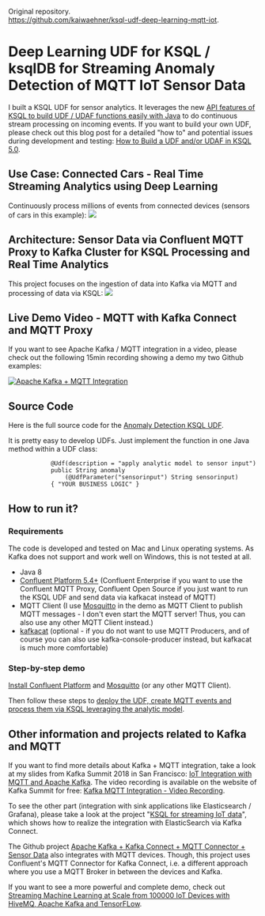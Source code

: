 Original repository.   
https://github.com/kaiwaehner/ksql-udf-deep-learning-mqtt-iot.   

# Deep Learning UDF for KSQL / ksqlDB for Streaming Anomaly Detection of MQTT IoT Sensor Data

I built a KSQL UDF for sensor analytics. It leverages the new [API features of KSQL to build UDF / UDAF functions easily with Java](https://docs.confluent.io/current/ksql/docs/udf.html) to do continuous stream processing on incoming events.
If you want to build your own UDF, please check out this blog post for a detailed "how to" and potential issues during development and testing: [How to Build a UDF and/or UDAF in KSQL 5.0](https://www.confluent.io/blog/build-udf-udaf-ksql-5-0).
 
## Use Case: Connected Cars - Real Time Streaming Analytics using Deep Learning

Continuously process millions of events from connected devices (sensors of cars in this example):
![](pictures/Connected_Cars_IoT_Deep_Learning.png)

## Architecture: Sensor Data via Confluent MQTT Proxy to Kafka Cluster for KSQL Processing and Real Time Analytics

This project focuses on the ingestion of data into Kafka via MQTT and processing of data via KSQL:
![](pictures/MQTT_Proxy_Confluent_Cloud.png)

## Live Demo Video - MQTT with Kafka Connect and MQTT Proxy

If you want to see Apache Kafka / MQTT integration in a video, please check out the following 15min recording showing a demo my two Github examples:

[![Apache Kafka + MQTT Integration](pictures/MQTT_Apache_Kafka_Integration_Confluent_Proxy_Connect.png)](https://www.youtube.com/watch?v=L38-6ilGeKE)

## Source Code

Here is the full source code for the [Anomaly Detection KSQL UDF](https://github.com/kaiwaehner/ksql-udf-deep-learning-mqtt-iot/blob/master/src/main/java/com/github/megachucky/kafka/streams/machinelearning/Anomaly.java).

It is pretty easy to develop UDFs. Just implement the function in one Java method within a UDF class:

                @Udf(description = "apply analytic model to sensor input")
                public String anomaly
                    (@UdfParameter("sensorinput") String sensorinput)
                { "YOUR BUSINESS LOGIC" }

## How to run it?

### Requirements

The code is developed and tested on Mac and Linux operating systems. As Kafka does not support and work well on Windows, this is not tested at all.

- Java 8
- [Confluent Platform 5.4+](https://www.confluent.io/download/) (Confluent Enterprise if you want to use the Confluent MQTT Proxy, Confluent Open Source if you just want to run the KSQL UDF and send data via kafkacat instead of MQTT)
- MQTT Client (I use [Mosquitto](https://mosquitto.org/download/) in the demo as MQTT Client to publish MQTT messages - I don't even start the MQTT server! Thus, you can also use any other MQTT Client instead.)
- [kafkacat](https://github.com/edenhill/kafkacat) (optional - if you do not want to use MQTT Producers, and of course you can also use kafka-console-producer instead, but kafkacat is much more comfortable)

### Step-by-step demo

[Install Confluent Platform](https://www.confluent.io/download/) and [Mosquitto](https://mosquitto.org/download/) (or any other MQTT Client).

Then follow these steps to [deploy the UDF, create MQTT events and process them via KSQL leveraging the analytic model](https://github.com/kaiwaehner/ksql-udf-deep-learning-mqtt-iot/blob/master/live-demo-ksql-udf-deep-learning-mqtt-iot.adoc).

## Other information and projects related to Kafka and MQTT

If you want to find more details about Kafka + MQTT integration, take a look at my slides from Kafka Summit 2018 in San Francisco: [IoT Integration with MQTT and Apache Kafka](https://www.slideshare.net/KaiWaehner/iot-integration-with-mqtt-and-apache-kafka). The video recording is available on the website of Kafka Summit for free: [Kafka MQTT Integration - Video Recording](https://www.confluent.io/kafka-summit-sf18/processing-iot-data-from-end-to-end).

To see the other part (integration with sink applications like Elasticsearch / Grafana), please take a look at the project "[KSQL for streaming IoT data](https://github.com/kaiwaehner/ksql-fork-with-deep-learning-function)", which shows how to realize the integration with ElasticSearch via Kafka Connect.

The Github project [Apache Kafka + Kafka Connect + MQTT Connector + Sensor Data](https://github.com/kaiwaehner/kafka-connect-iot-mqtt-connector-example) also integrates with MQTT devices. Though, this project uses Confluent's MQTT Connector for Kafka Connect, i.e. a different approach where you use a MQTT Broker in between the devices and Kafka.

If you want to see a more powerful and complete demo, check out [Streaming Machine Learning at Scale from 100000 IoT Devices with HiveMQ, Apache Kafka and TensorFLow](https://github.com/kaiwaehner/hivemq-mqtt-tensorflow-kafka-realtime-iot-machine-learning-training-inference).
